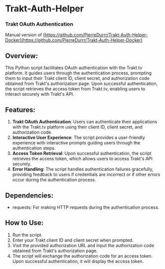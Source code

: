 # Trakt-Auth-Helper
### Trakt OAuth Authentication
Manual version of [https://github.com/PierreDurrr/Trakt-Auth-Helper-Docker](https://github.com/PierreDurrr/Trakt-Auth-Helper-Docker)

## Overview:
This Python script facilitates OAuth authentication with the Trakt.tv platform. It guides users through the authentication process, prompting them to input their Trakt client ID, client secret, and authorization code obtained from Trakt's authorization page. Upon successful authentication, the script retrieves the access token from Trakt.tv, enabling users to interact securely with Trakt's API.

## Features:
1. **Trakt OAuth Authentication**: Users can authenticate their applications with the Trakt.tv platform using their client ID, client secret, and authorization code.
2. **Interactive User Experience**: The script provides a user-friendly experience with interactive prompts guiding users through the authentication steps.
3. **Access Token Retrieval**: Upon successful authentication, the script retrieves the access token, which allows users to access Trakt's API securely.
4. **Error Handling**: The script handles authentication failures gracefully, providing feedback to users if credentials are incorrect or if other errors occur during the authentication process.

## Dependencies:
- requests: For making HTTP requests during the authentication process.

## How to Use:
1. Run the script.
2. Enter your Trakt client ID and client secret when prompted.
3. Visit the provided authorization URL and input the authorization code obtained from Trakt's authorization page.
4. The script will exchange the authorization code for an access token. Upon successful authentication, it will display the access token.
